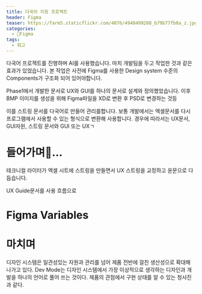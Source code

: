 ```yaml
---
title: 다국어 지원 프로젝트
header: Figma
teaser: https://farm5.staticflickr.com/4076/4940499208_b79b77fb0a_z.jpg
categories:
  - Figma
tags:
  - 회고
---
```


다국어 프로젝트를 진행하며 AI를 사용했습니다. 마치 개발팀을 두고 작업한 것과 같은 효과가 있었습니다. 
본 작업은 사전에 Figma를 사용한 Design system 수준의 Components가 구조화 되어 있어야합니다.

Phase1에서 개발한 문서로 UX와 GUI를 하나의 문서로 설계와 정의했었습니다. 이후 BMP 이미지를 생성을 위해 Figma파일을 XD로 변환 후 PSD로 변경하는 것등 


이를 스트링 문서를 다국어로 만들어 관리를합니다. 보통 개발에서는 엑셀문서를 다시 프로그램에서 사용할 수 있는 형식으로 변환해 사용합니다. 경우에 따라서는 UX문서, GUI자원, 
스트링 문서와 GUI 또는 UXㄱ

# 들어가며...
테크니컬 라이터가 엑셀 시트에 스트링을 만들면서 UX 스트링을 교정하고 윤문으로 다듬습니다. 

UX Guide문서를 사용 흐름으로 
# Figma Variables



# **마치며**
디자인 시스템은 일관성있는 자원과 관리를 넘어 제품 전반에 걸친 생산성으로 확대해 나가고 있다.
Dev Mode는 디자인 시스템에서 가장 이상적으로 생각하는 디자인과 개발을 하나의 언어로 풀어 쓰는 것이다.
제품의 관점에서 구현 상태를 알 수 있는 청사진과 같다.

<br><br><br><br>